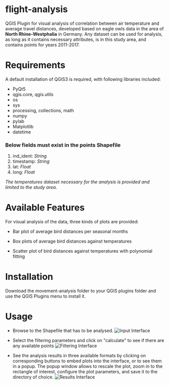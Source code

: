 
# flight-analysis

QGIS Plugin for visual analysis of correlation between air temperature and average travel distances, developed based on eagle owls data in the area of **North Rhine-Westphalia** in Germany. Any dataset can be used for analysis, as long as it contains necessary attributes, is in this study area, and contains points for years 2011-2017.

# Requirements

A default installation of QGIS3 is required, with following  libraries included:

 - PyQt5
 - qgis.core, qgis.utils
 - os
 - sys
 - processing, collections, math
 - numpy
 - pylab
 - Matplotlib
 -  datetime

### Below fields must exist in the points Shapefile
 1. ind_ident: *String*
 2. timestamp: *String*
 3. lat: *Float*
 4. long: *Float*

*The temperatures dataset necessary for the analysis is provided and limited to the study area.* 
 
# Available Features
For visual analysis of the data, three kinds of plots are provided:

- Bar plot of average bird distances per seasonal months
    
- Box plots of average bird distances against temperatures
    
- Scatter plot of bird distances against temperatures with polynomial fitting

# Installation

Download the movement-analysis folder to your QGIS plugins folder and use the QGIS Plugins menu to install it. 

# Usage
  
 - Browse to the Shapefile that has to be analysed. 
![Input Interface](https://previews.dropbox.com/p/thumb/AAdc9D7sl_BcOUBZ_om_6EzQCBmflkGuYWf2cP51uqfHQ_V-w1wFxRGM9SA0L_IfLoPMKOtY2bdww6OqSbHfJX_VjwyaUgAQ58mzm9btw4ms__exvxFob8brY66PQefQzW1j0wrPjFPSUN8gHe6scBHPXZja01e2BChL80qhB3fW4zNVSCxMz-jv1l7mzWw4QPqXj0JMTKcrwTJKXdKWYU58qYqwD2aD2SVD8qqloDql-D53dNKHJGuW4ocNSloE_u93ObTwIp4hQ8NVojHrfudGOhCFpBEVcJ0p2i10s8AmExGhWmPkYhDCQ8X3AFmPZGUt-3fFLa47eAC30XuZBYyM/p.png?fv_content=true&size_mode=5)
  
 - Select the filtering parameters and click on "calculate" to see if there are any available points
![Filtering Interface](https://previews.dropbox.com/p/thumb/AAewfWAbcY6pXQnb3kMsfAxTGlnOC9jKMGgeGKIxytHsHOksACFUFlJC9CzySeStaPX4hoSP9Iv7AEJVFWQwpqgNASmm-hnwltcL99RAtQ0gXAlFjfacRImSJzTpyqSRg8xC25yUUvPKiU22eK6iljOCZu_isKW5LzaqgSC6E49fpDXz6YwwvzwO_AY5HtcOz0LDtL9JwMeA_6RmCP-Mvffj1uA5TFyVPNlYVFuLTt7ATDYmx_d3VCbXUWuDq2q1rQukxrSSDhg24yV-y7psOJ1KObnU6vIcb_FKDYyduvlyX2CrusJLPwqUlKpKCiQeQ0StncWYypdsnFeZH5DqsZ9R/p.png?fv_content=true&size_mode=5)

 - See the analysis results in three available formats by clicking on corresponding buttons to embed plots into the interface, or to see them in a popup. The popup window allows to rescale the plot, zoom in to the rectangle of interest, configure the plot parameters, and save it to the directory of choice.
![Results Interface](https://previews.dropbox.com/p/thumb/AAcUBhFroGNZmeqdI4dIeY925MjRtHcbt9UmK-rZWMPqG4rRF3wHFK3yJNWSX4YoA-YEkccNPMrZsBlaCMqxb5hnmRAjrFvlKGP78JD6y2Vnz0Acif12lyAJDgNBccf82MUsFd0EGXF1eWObzq9zXE_vAnBc5olrbhODNMN2oV0LTBRxdt7vXzLoUUXWfAr5UMde8SmyFkLWRyfQmsGSquC0vFWwssMIJoQevEEc6pGboaDloTrqpwLUBYccYID2X6yy3zBJZHHG_WHcNY3oUnhaf_b6ZSzmg2LKKcoxCK9LpbeRm7-KUQE9lUjlGOFNF_cCj_AnAGDQz80QAL5TOoZY/p.png?fv_content=true&size_mode=5)
